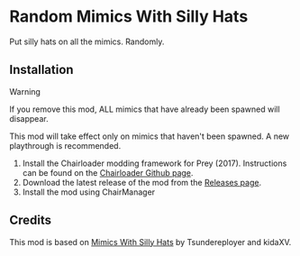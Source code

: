 # Random Mimics With Silly Hats
Put silly hats on all the mimics. Randomly.


## Installation

> [!WARNING]
> If you remove this mod, ALL mimics that have already been spawned will disappear.

This mod will take effect only on mimics that haven't been spawned. A new
playthrough is recommended.

1. Install the Chairloader modding framework for Prey (2017). Instructions can be found on the [Chairloader Github page](https://github.com/thelivingdiamond/Chairloader).
2. Download the latest release of the mod from the [Releases page](https://github.com/tmp64/Hackerman/releases).
3. Install the mod using ChairManager

## Credits
This mod is based on [Mimics With Silly Hats](https://www.nexusmods.com/prey2017/mods/55)
by Tsundereployer and kidaXV.
